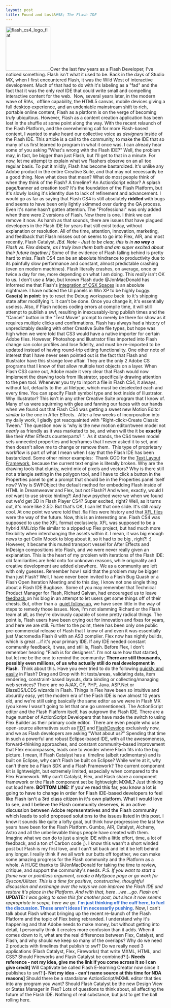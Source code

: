 ```yaml
---
layout: post
title: Found and Lost&#58; The Flash IDE
---
```


<p><a href="http://www.adobe.com/products/flash/"><img class="posterous_download_image" title="flash_cs4_logo_flat" src="/images/flash_cs4_150x1501.png" alt="flash_cs4_logo_flat" width="140" height="139" /></a>Over the last few years as a Flash Developer, I've noticed something. Flash isn't what it used to be. Back in the days of Studio MX, when I first encountered Flash, it was the Wild West of interactive development. Much of that had to do with it's labeling as a "fad" and the fact that it was the only <em>real </em>IDE that could write small and compelling interactive content for the web.&nbsp; <!--more-->Now, several years later, in the modern wave of RIAs,&nbsp; offline capability, the HTML5 canvas, mobile devices giving a full desktop experience, and an undeniable mainstream shift to rich, portable online content, Flash as a platform is on the verge of becoming <em>truly </em>ubiquitous. However, Flash as a content creation application has been lost in the shuffle at some point along the way. With the recent relaunch of the Flash Platform, and the overwhelming call for more Flash-based content, I wanted to make heard our collective voice as <em>devigners </em>inside of the Flash IDE. This article is a call to the community, to make the IDE that so many of us first learned to program in what it once was. I can already hear some of you asking "What's wrong with the Flash IDE?" Well, the problem may, in fact, be bigger than just Flash, but I'll get to that in a minute. For now, let me attempt to explain what we Flashers observe on an all too regular basis.  To put it mildly, Flash has become bastardized. It's unlike any Adobe product in the entire Creative Suite, and that may not necessarily be a good thing. Now what does that mean? What do most people think of when they think of the Flash? A timeline? An ActionScript editor? A splash page/banner ad creation tool? It's the foundation of the Flash Platform, but it's slowly losing it's identity due to lack of refinement and advancement. I would go as far as saying that Flash CS4 is still absolutely <strong>riddled </strong>with bugs and seems to have been only lightly skimmed over during the QA process. Even it's name hasn't gotten attention. The "Professional" was only added when there were 2 versions of Flash. Now there is one. I think we can remove it now. As harsh as that sounds, there are issues that have plagued developers in the Flash IDE for years that still exist today, without explanation or resolution. All of the time, attention, innovation, marketing, and feedback that Flash misses out on seems to go into Flex, AIR, and most recently, Flash Catalyst.  <span style="color: #000000;"><em>[Ed. Note - Just to be clear, this is in <strong>no way</strong> a </em><em> Flash </em><em>vs. </em><em>Flex debate, as I truly love them both and am super excited about their future together.]</em></span> Some of the evidence of Flash falling behind is pretty hard to miss. Flash CS4 can be an absolute hindrance to productivity due to its painfully slow performance and constant, almost predictable crashing (even on modern machines). Flash literally crashes, on average, once or twice a day for me, more depending on what I am doing. This <em>really </em>isn't OK to us. I don't use a Mac, but known Flash dude @JonMacDonald has informed me that Flash's <a title="Link to JonnyMac Blog" href="http://www.jonnymac.com/blog/2008/11/04/flash-cs4-bug-with-os-x-spaces/" target="_blank">integration of OSX Spaces</a> is an absolute nightmare. I have noticed the UI panels in Win XP to be highly buggy. <strong>Case(s) in point:</strong> try to reset the Debug workspace back&nbsp; to it's shipping state after modifying it. It can't be done. Once you change it, it's essentially useless. Also, if Flash notices coding errors at compile time, it will still attempt to publish a swf, resulting in inexcusably-long publish times and the "Cancel" button in the "Test Movie" prompt to merely be there for show as it requires multiple clicks and confirmations.  Flash has always had a history of unpredictably dealing with other Creative Suite file types, but hope was high when we were told that CS3 would have a native importer for certain Adobe files. However, Photoshop and Illustrator files imported into Flash change can color profiles and lose fidelity, and must be re-imported to  be updated instead of having round-trip editing functionality. One other note of interest that I have never seen pointed out is the fact that Flash and Illustrator have this strange love affair. They are the only 2 Adobe CS programs that I know of that allow multiple text objects on a layer. When Flash CS3 came out, Adobe made it very clear that Flash would now implement the drawing tools from Illustrator, specifically drawing attention to the pen tool. Whenever you try to import a file in Flash CS4, it always, without fail, defaults to the .ai filetype, which must be deselected each and every time. You can specify Flash symbol type and text inside of Illustrator. Why Illustrator? This isn't in any other Creative Suite program that I know of.  Many of us were squirming with glee and fanning our faces with our hands when we found out that Flash CS4 was getting a sweet new Motion Editor <em>similar to </em>the one in After Effects.&nbsp; After a few weeks of incorporation into my daily work, I gladly got reacquainted with "Right-click&gt;Create Classic Tween." The question now is 'why is the new motion editor/tween model not <em>nearly </em>as friendly as it was marketed to be, and when will the it be <strong>exactly </strong>like their After Effects counterparts? '.&nbsp; As it stands, the CS4 tween model sets unneeded properties and keyframes that I never asked it to set, and then doesn't allow me to change or remove them.&nbsp; This type of proprietary workflow is part of what I mean when I say that the Flash IDE has been bastardized. Some other minor examples:&nbsp; Thank GOD for the <a title="Adobe Labs - Text Layout Framework" href="http://labs.adobe.com/technologies/textlayout/" target="_blank">Text Layout Framework</a>, because the current text engine is literally broken. Why are the drawing tools that clunky, weird mix of pixels and vectors? Why is there still not a triangle setting in the polygon tool, and I have to click a button in the Properties panel to get a prompt that should be in the Properties panel itself now? Why is SWFObject the default method for embedding Flash inside of HTML in Dreamweaver and Flex, but not Flash?! And when, exactly, would I <em>not </em>want to use stroke hinting?!  And how psyched were we when we found out we'd get 3D in Flash Player CS4? Super excited, right? Well, as it turns out, it's more like 2.5D. But that's OK, I can let that one slide. It's still <em>really </em>cool. At one point we were told that .fla files were history and that <a title="Link to Colin Moock's blog" href="http://www.moock.org/blog/archives/000269.html" target="_blank">XFL files</a> were the way of the future. Now, this is an interesting one. Flash CS4 was supposed to use the XFL format exclusively. XFL was supposed to be a hybrid XML/zip file similar to a zipped up Flex project, but had much more flexibility when interchanging the assets within it. I mean, it was big enough news to get Colin Moock to blog about it, so it had to be big , right?! :) However, it became this muted transport vessel for After Effects and InDesign compositions into Flash, and we were never really given an explanation.  This is the heart of my problem with iterations of the Flash IDE: old familiarities are held onto for unknown reasons, while originality and creative development are added elsewhere.&nbsp; We as a community are left with only guesses.  Remember how I said that the problem may be bigger than just Flash?  Well, I have never been invited to a Flash Bug Quash or a Flash Open Iteration Meeting and to this day, I know not one single thing about a Flash IDE Bugbase.&nbsp; Some of you may remember that Technical Product Manager for Flash, Richard Galvan, had encouraged us to leave <a title="Richard Galvan's blog" href="http://blogs.adobe.com/rgalvan/2009/01/concerns_and_issues_with_flash.html" target="_blank">feedback </a>on his blog in an attempt to let users get some things off of their chests. But, other than a&nbsp; <a title="Link to Richard Galvan's blog" href="http://blogs.adobe.com/rgalvan/2009/03/a_few_flash_updates.html" target="_blank">quiet follow-up</a>, we have seen little in the way of steps to remedy those issues. Now, I'm not slamming Richard or the Flash team at all, as they're obviously capable of some pretty radical things. The point is, Flash users have been crying out for innovation and fixes for years, and here we are still. Further to the point, there has been only one public pre-commercial release of Flash that I know of and even it was essentially just Macromedia Flash 8 with an AS3 complier. Flex now has nightly builds, which is great ...if it's your primary IDE. If any IDE needed constant community feedback, it was, and still is, Flash.  Before Flex, I don't remember hearing "Flash is for designers". I'm not sure how that started, but let me be the one to remind the community: <strong>There are still thousands, possibly even millions, of us who actually still do real development in Flash</strong>.&nbsp; Think about this. Have you ever tried to do the following <span style="text-decoration: underline;">quickly and easily</span> in Flash? Drag and Drop with hit tests/areas, validating data, item rendering, constraint-based layouts, data binding or collecting/managing web services? There are no AJAX, CF, PHP, Java. ASP.Net or BlazeDS/LCDS wizards in Flash. Things in Flex have been so intuitive and absurdly easy, yet the modern era of the Flash IDE is now almost 10 years old, and we're still using basically the same editor as we were in Flash MX (you knew I wasn't going to let that one go unmentioned). The ActionScript editor and the Flash Platform itself, has outgrown the Flash IDE. There are a huge number of ActionScript Developers that have made the switch to using Flex Builder as their primary code editor.&nbsp; There are even people who use open-source alternatives such as <a title="FDT Editor" href="http://fdt.powerflasher.com/" target="_blank">FDT</a> and <a title="FlashDevelop editor" href="http://www.flashdevelop.org/community/" target="_blank">FlashDevelop</a> exclusively now, and we as Flash developers are asking "What about us?" Spending that time in such a powerful and robust Eclipse-based IDE, with all the awesomeness, forward-thinking approaches, and constant community-based improvement that Flex encompasses, leads one to wonder where Flash fits into the big picture. I mean, if Flash Catalyst has a&nbsp; timeline (albeit rudimentary) and is built on Eclipse, why can't Flash be built on Eclipse? While we're at it, why can't there be a Flash SDK and a Flash Framework? The current component kit is lightweight, but extremely limited, especially when compared to the Flex Framework. Why can't Catalyst, Flex, and Flash share a component framework or the Flash component set be lightweight MXML<strong>? </strong>Just thinking out loud here. <strong> </strong> <span style="color: #000000;"><span style="font-size: 11pt;"><strong>BOTTOM LINE:</strong> If you've read this far, you know a lot is going to have to change in order for Flash IDE-based developers to feel like Flash isn't a 3rd class citizen in it's own platform. What I would love to see, and I believe the Flash community deserves, is an active discussion between Adobe representatives and the Flash community which leads to solid proposed solutions to the issues listed in this post.<strong> </strong></span></span> I know it sounds like quite a lofty goal, but think how progressive the last few years have been for the Flash Platform. Gumbo, AIR, Catalyst, Alchemy, Astro and all the unbelievable things people have created with them. Imagine what we can do to just a single IDE with a little effort, time, a lot of feedback, and a ton of Carbon code ;).  I know this wasn't a short winded post but Flash is my first love, and I can't sit back and let it be left behind any longer. I really think if we all work our butts off together, we can make some amazing progress for the Flash community and the Platform as a whole. A HUGE thanks to @JonMacDonald for taking the time to review, critique, and support the community's needs.  <em>P.S. If you want to start a flame war or pointless argument, create a MySpace page or go work for Syscon/Ulitzer. This is a time for positive, constructive, thoughtful discussion and exchange over the ways we can improve the Flash IDE and restore it's place in the Platform. And with that, here ...we ...go. Flash on! </em><strong> UPDATE: </strong> <em>I was going to save this for another post, but since it now seems appropriate in scope, here we go.</em> <strong><span style="color: #3169cd;">I'm just thinking off the cuff here, to fuel the discussion. These aren't ideas I'm necessarily pushing.</span></strong> Now, I can't talk about Flash without bringing up the recent re-launch of the Flash Platform and the topic of Flex being rebranded. I understand why it's happening and that Adobe needs to make money, but without getting into detail, I personally think it creates more confusion than it adds. When it comes down to it, what are the real differences between Flex, Catalyst, and Flash, and why should we keep so many of the overlaps? Why do we need 2 products with timelines that publish to swf? Do we really need 3 applications (Flash Catalyst, Flex, Fireworks) that write MXML, HTML, and CSS? Should Fireworks and Flash Catalyst be combined?<strong> [- Needs reference - not my idea, give me the link if you come across it so I can give credit] </strong> Will Captivate be called Flash E-learning Creator now since it publishes to swf?<strong> [- Not my idea - can't name source at this time for NDA reasons]</strong> Should there be a standalone ActionScript/MXML editor that ties into any program you want? Should Flash Catalyst be the new Design View or States Manager in Flex? Lots of questions to think about, all affecting the future of the Flash IDE. Nothing of real substance, but just to get the ball rolling here.</p>